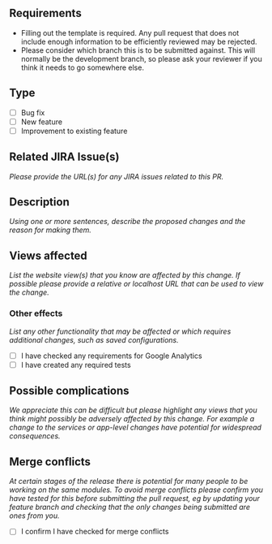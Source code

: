 ## Requirements

- Filling out the template is required. Any pull request that does not include enough information to be efficiently reviewed may be rejected.
- Please consider which branch this is to be submitted against. This will normally be the development branch, so please ask your reviewer if you think it needs to go somewhere else. 

## Type

- [ ] Bug fix
- [ ] New feature
- [ ] Improvement to existing feature

## Related JIRA Issue(s)

_Please provide the URL(s) for any JIRA issues related to this PR._

## Description

_Using one or more sentences, describe the proposed changes and the reason for making them._

## Views affected

_List the website view(s) that you know are affected by this change._
_If possible please provide a relative or localhost URL that can be used to view the change._

### Other effects

_List any other functionality that may be affected or which requires additional changes, such as saved configurations._ <!-- Please add an explanation if, for example, no test is needed -->

- [ ] I have checked any requirements for Google Analytics
- [ ] I have created any required tests

## Possible complications

_We appreciate this can be difficult but please highlight any views that you think might possibly be adversely affected by this change. For example a change to the services or app-level changes have potential for widespread consequences._

## Merge conflicts

_At certain stages of the release there is potential for many people to be working on the same modules. To avoid merge conflicts please confirm you have tested for this before submitting the pull request, eg by updating your feature branch and checking that the only changes being submitted are ones from you. <!-- Either check the box or describe any conflicts -->_

- [ ] I confirm I have checked for merge conflicts